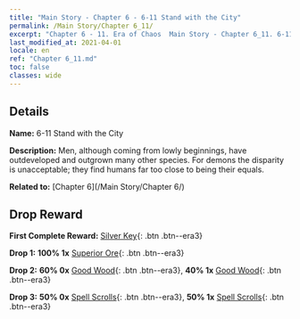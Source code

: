 ```yaml
---
title: "Main Story - Chapter 6 - 6-11 Stand with the City"
permalink: /Main Story/Chapter 6_11/
excerpt: "Chapter 6 - 11. Era of Chaos  Main Story - Chapter 6_11. 6-11 Stand with the City"
last_modified_at: 2021-04-01
locale: en
ref: "Chapter 6_11.md"
toc: false
classes: wide
---
```


## Details

 **Name:** 6-11 Stand with the City

 **Description:** Men, although coming from lowly beginnings, have outdeveloped and outgrown many other species. For demons the disparity is unacceptable; they find humans far too close to being their equals.

 **Related to:** [Chapter 6](/Main Story/Chapter 6/)

## Drop Reward

 **First Complete Reward:** [Silver Key](/Items/con_693/){: .btn .btn--era3}

 **Drop 1:** **100% 1x** [Superior Ore](/Items/mat_19/){: .btn .btn--era3}

 **Drop 2:** **60% 0x** [Good Wood](/Items/mat_13/){: .btn .btn--era3}, **40% 1x** [Good Wood](/Items/mat_13/){: .btn .btn--era3}

 **Drop 3:** **50% 0x** [Spell Scrolls](/Items/con_694/){: .btn .btn--era3}, **50% 1x** [Spell Scrolls](/Items/con_694/){: .btn .btn--era3}

